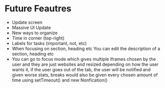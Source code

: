 # Future Feautres
- Update screen
- Massive UI Update
- New ways to organize
- Time in corner (top-right)
- Labels for tasks (important, not, etc)
- When focusing on section, heading etc You can edit the description of a section, heading etc
- You can go to focus mode which gives multiple iframes chosen by the user and they are just websites and resized depending on how the user wants it, if the user goes out of the tab, the user will be notified and given worse stats, breaks would also be given every chosen amount of time using setTimeout() and new Nonfication()